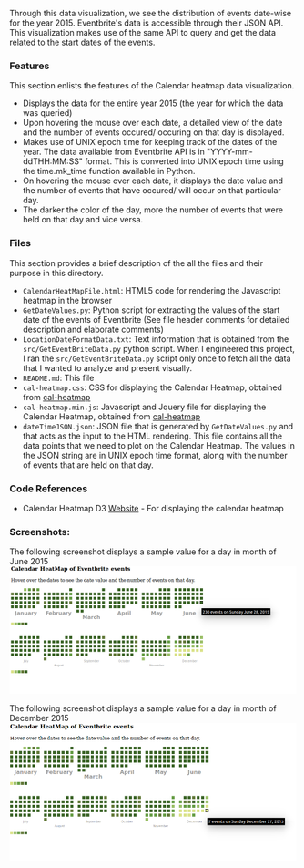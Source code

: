 Through this data visualization, we see the distribution of events date-wise for the year 2015. Eventbrite's data is accessible through their JSON API. This visualization makes use of the same API to query and get the data related to the start dates of the events. 

### Features
This section enlists the features of the Calendar heatmap data visualization. 
* Displays the data for the entire year 2015 (the year for which the data was queried)
* Upon hovering the mouse over each date, a detailed view of the date and the number of events occured/ occuring on that day is displayed.
* Makes use of UNIX epoch time for keeping track of the dates of the year. The data available from Eventbrite API is in "YYYY-mm-ddTHH:MM:SS" format. This is converted into UNIX epoch time using the time.mk_time function available in Python.
* On hovering the mouse over each date, it displays the date value and the number of events that have occured/ will occur on that particular day.
* The darker the color of the day, more the number of events that were held on that day and vice versa.

### Files
This section provides a brief description of the all the files and their purpose in this directory. 
* `CalendarHeatMapFile.html`: HTML5 code for rendering the Javascript heatmap in the browser
* `GetDateValues.py`: Python script for extracting the values of the start date of the events of Eventbrite (See file header  comments for detailed description and elaborate comments)
* `LocationDateFormatData.txt`: Text information that is obtained from the `src/GetEventBriteData.py` python script. When I engineered this project, I ran the `src/GetEventBriteData.py` script only once to fetch all the data that I wanted to analyze and present visually. 
* `README.md`: This file
* `cal-heatmap.css`: CSS for displaying the Calendar Heatmap, obtained from [cal-heatmap](http://kamisama.github.io/cal-heatmap/)
* `cal-heatmap.min.js`: Javascript and Jquery file for displaying the Calendar Heatmap, obtained from [cal-heatmap](http://kamisama.github.io/cal-heatmap/)
* `dateTimeJSON.json`: JSON file that is generated by `GetDateValues.py` and that acts as the input to the HTML rendering. This file contains all the data points that we need to plot on the Calendar Heatmap. The values in the JSON string are in UNIX epoch time format, along with the number of events that are held on that day.

### Code References
* Calendar Heatmap D3 [Website](http://kamisama.github.io/cal-heatmap/) - For displaying the calendar heatmap

### Screenshots: 
The following screenshot displays a sample value for a day in month of June 2015
 ![My image](https://github.com/ashwintumma23/EventbriteDataVisualizations/blob/master/Images/CalendarJune.png)

The following screenshot displays a sample value for a day in month of December 2015
 ![My image](https://github.com/ashwintumma23/EventbriteDataVisualizations/blob/master/Images/CalendarDecember.png)
